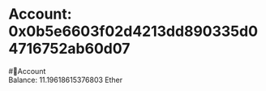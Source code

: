 
Account: 0x0b5e6603f02d4213dd890335d04716752ab60d07
===================================================
  
#📜Account  
Balance: 11.19618615376803 Ether